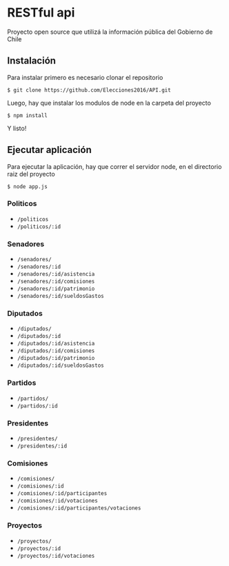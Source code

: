 # RESTful api #

Proyecto open source que utilizá la información pública del Gobierno de Chile

## Instalación ##

Para instalar primero es necesario clonar el repositorio

    $ git clone https://github.com/Elecciones2016/API.git
    
Luego, hay que instalar los modulos de node en la carpeta del proyecto

    $ npm install
    
Y listo!

## Ejecutar aplicación ##

Para ejecutar la aplicación, hay que correr el servidor node, en el directorio raiz del proyecto

    $ node app.js

### Politicos ###

- `/politicos`
- `/politicos/:id`


### Senadores ###

- `/senadores/`
- `/senadores/:id`
- `/senadores/:id/asistencia`
- `/senadores/:id/comisiones`
- `/senadores/:id/patrimonio`
- `/senadores/:id/sueldosGastos`

### Diputados ###

- `/diputados/`
- `/diputados/:id`
- `/diputados/:id/asistencia`
- `/diputados/:id/comisiones`
- `/diputados/:id/patrimonio`
- `/diputados/:id/sueldosGastos`

### Partidos ###

- `/partidos/`
- `/partidos/:id`

### Presidentes ###

- `/presidentes/`
- `/presidentes/:id`

### Comisiones ###

- `/comisiones/`
- `/comisiones/:id`
- `/comisiones/:id/participantes`
- `/comisiones/:id/votaciones`
- `/comisiones/:id/participantes/votaciones`

### Proyectos ###

- `/proyectos/`
- `/proyectos/:id`
- `/proyectos/:id/votaciones`
